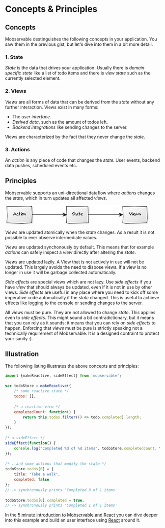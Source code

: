 # Concepts & Principles

## Concepts

Mobservable destinguishes the following concepts in your application. You saw them in the previous gist, but let's dive into them in a bit more detail.

### 1. State

_State_ is the data that drives your application. 
Usually there is _domain specific state_ like a list of todo items and there is _view state_ such as the currently selected element.

### 2. Views

_Views_ are all forms of data that can be derived from the _state_ without any further interaction. 
Views exist in many forms:

* The _user interface_.
* _Derived data_, such as the amount of todos left.
* _Backend integrations_ like sending changes to the server.

Views are characterized by the fact that they never change the _state_.

### 3. Actions

An _action_ is any piece of code that changes the _state_. User events, backend data pushes, scheduled events etc.

## Principles

Mobservable supports an uni-directional dataflow where _actions_ changes the _state_, which in turn updates all affected _views_.

![Action, State, View](../images/action-state-view.png)

_Views_ are updated atomically when the _state_ changes. As a result it is not possible to ever observe intermediate values.

_Views_ are updated synchonously by default. This means that for example _actions_ can safely inspect a _view_ directly after altering the _state_.

_Views_ are updated lazily. A View that is not actively in use will not be updated.
This largely avoids the need to dispose views.
If a view is no longer in use it will be garbage collected automatically.

_Side effects_ are special views which are not lazy.
Use _side effects_ if you have _view_ that should always be updated, even if it is not in use by other views.
_Side effects_ are useful in any place where you need to kick off some imperative code automatically if the _state_ changed.
This is useful to achieve effects like logging to the console or sending changes to the server.

All _views_ must be pure. They are not allowed to change _state_. 
This applies even to _side effects_.
This might sound a bit contradictionary, but it means that you can rely  as it sounds; it means that you can rely on _side effects_ to happen, 
Enforcing that _views_ must be pure is strictly speaking not a technically requirement of Mobservable.
It is a designed contraint to protect your sanity :).


## Illustration

The following listing illustrates the above concepts and principles:

```javascript
import {makeReactive, sideEffect} from 'mobservable';

var todoStore = makeReactive({
	/* some reactive state */
	todos: [],
	
	/* a reactive view */
	completedCount: function() {
		return this.todos.filter(() => todo.completed).length;
	}
});

/* a sideEffect */
sideEffect(function() {
	console.log("Completed %d of %d items", todoStore.completedCount, todoStore.todos.length);
});

/* ..and some actions that modify the state */
todoStore.todos[0] = {
	title: "Take a walk",
	completed: false
};
// -> synchronously prints 'Completed 0 of 1 items'

todoStore.todos[0].completed = true;
// -> synchronously prints 'Completed 1 of 1 items'

```

In the [5 minute introduction to Mobservable and React](mweststrate.github.io/mobservable/getting-started.html) you can dive deeper into this example and build an user interface using [React](https://facebook.github.io/react/) around it.